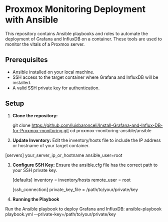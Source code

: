 # Proxmox Monitoring Deployment with Ansible

This repository contains Ansible playbooks and roles to automate the deployment of Grafana and InfluxDB on a container. These tools are used to monitor the vitals of a Proxmox server.

## Prerequisites

- Ansible installed on your local machine.
- SSH access to the target container where Grafana and InfluxDB will be installed.
- A valid SSH private key for authentication.

## Setup

1. **Clone the repository:**
   
   git clone https://github.com/luisbaronceli/Install-Grafana-and-Influx-DB-for-Proxmox-monitoring.git
   cd proxmox-monitoring-ansible/ansible


2. **Update Inventory:**
Edit the inventory/hosts file to include the IP address or hostname of your target container.

  [servers]
  your_server_ip_or_hostname ansible_user=root

3. **Configure SSH Key:**
Ensure the ansible.cfg file has the correct path to your SSH private key.

    [defaults]
    inventory = inventory/hosts
    remote_user = root

    [ssh_connection]
    private_key_file = /path/to/your/private/key

4. **Running the Playbook**

  Run the Ansible playbook to deploy Grafana and InfluxDB:
  ansible-playbook playbook.yml --private-key=/path/to/your/private/key

